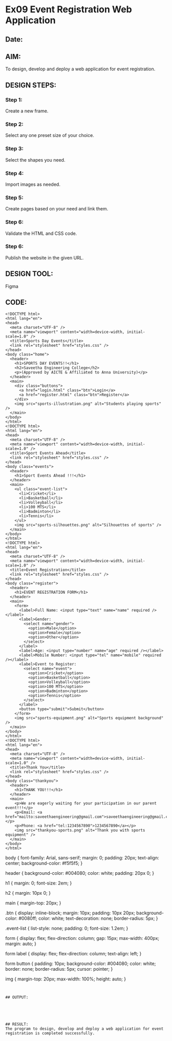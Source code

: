 # Ex09 Event Registration Web Application
## Date:

## AIM:
To design, develop and deploy a web application for event registration.

## DESIGN STEPS:

### Step 1:
Create a new frame.

### Step 2:
Select any one preset size of your choice.

### Step 3:
Select the shapes you need.

### Step 4:
Import images as needed.

### Step 5:
Create pages based on your need and link them.

### Step 6:

Validate the HTML and CSS code.

### Step 6:

Publish the website in the given URL.

## DESIGN TOOL:
Figma

## CODE:
```
<!DOCTYPE html>
<html lang="en">
<head>
  <meta charset="UTF-8" />
  <meta name="viewport" content="width=device-width, initial-scale=1.0" />
  <title>Sports Day Events</title>
  <link rel="stylesheet" href="styles.css" />
</head>
<body class="home">
  <header>
    <h1>SPORTS DAY EVENTS!!</h1>
    <h2>Saveetha Engineering College</h2>
    <p>(Approved by AICTE & Affiliated to Anna University)</p>
  </header>
  <main>
    <div class="buttons">
      <a href="login.html" class="btn">Login</a>
      <a href="register.html" class="btn">Register</a>
    </div>
    <img src="sports-illustration.png" alt="Students playing sports" />
  </main>
</body>
</html>
<!DOCTYPE html>
<html lang="en">
<head>
  <meta charset="UTF-8" />
  <meta name="viewport" content="width=device-width, initial-scale=1.0" />
  <title>Sport Events Ahead</title>
  <link rel="stylesheet" href="styles.css" />
</head>
<body class="events">
  <header>
    <h1>Sport Events Ahead !!!</h1>
  </header>
  <main>
    <ul class="event-list">
      <li>Cricket</li>
      <li>Basketball</li>
      <li>Volleyball</li>
      <li>100 MTS</li>
      <li>Badminton</li>
      <li>Tennis</li>
    </ul>
    <img src="sports-silhouettes.png" alt="Silhouettes of sports" />
  </main>
</body>
</html>
<!DOCTYPE html>
<html lang="en">
<head>
  <meta charset="UTF-8" />
  <meta name="viewport" content="width=device-width, initial-scale=1.0" />
  <title>Event Registration</title>
  <link rel="stylesheet" href="styles.css" />
</head>
<body class="register">
  <header>
    <h1>EVENT REGISTRATION FORM</h1>
  </header>
  <main>
    <form>
      <label>Full Name: <input type="text" name="name" required /></label>
      <label>Gender:
        <select name="gender">
          <option>Male</option>
          <option>Female</option>
          <option>Other</option>
        </select>
      </label>
      <label>Age: <input type="number" name="age" required /></label>
      <label>Mobile Number: <input type="tel" name="mobile" required /></label>
      <label>Event to Register:
        <select name="event">
          <option>Cricket</option>
          <option>Basketball</option>
          <option>Volleyball</option>
          <option>100 MTS</option>
          <option>Badminton</option>
          <option>Tennis</option>
        </select>
      </label>
      <button type="submit">Submit</button>
    </form>
    <img src="sports-equipment.png" alt="Sports equipment background" />
  </main>
</body>
</html>
<!DOCTYPE html>
<html lang="en">
<head>
  <meta charset="UTF-8" />
  <meta name="viewport" content="width=device-width, initial-scale=1.0" />
  <title>Thank You</title>
  <link rel="stylesheet" href="styles.css" />
</head>
<body class="thankyou">
  <header>
    <h1>THANK YOU!!!</h1>
  </header>
  <main>
    <p>We are eagerly waiting for your participation in our parent event!!!</p>
    <p>Email: <a href="mailto:saveethaengineering@gmail.com">saveethaengineering@gmail.com</a></p>
    <p>Phone: <a href="tel:1234567890">1234567890</a></p>
    <img src="thankyou-sports.png" alt="Thank you with sports equipment" />
  </main>
</body>
</html>
```
body {
  font-family: Arial, sans-serif;
  margin: 0;
  padding: 20px;
  text-align: center;
  background-color: #f5f5f5;
}

header {
  background-color: #004080;
  color: white;
  padding: 20px 0;
}

h1 {
  margin: 0;
  font-size: 2em;
}

h2 {
  margin: 10px 0;
}

main {
  margin-top: 20px;
}

.btn {
  display: inline-block;
  margin: 10px;
  padding: 10px 20px;
  background-color: #0080ff;
  color: white;
  text-decoration: none;
  border-radius: 5px;
}

.event-list {
  list-style: none;
  padding: 0;
  font-size: 1.2em;
}

form {
  display: flex;
  flex-direction: column;
  gap: 15px;
  max-width: 400px;
  margin: auto;
}

form label {
  display: flex;
  flex-direction: column;
  text-align: left;
}

form button {
  padding: 10px;
  background-color: #004080;
  color: white;
  border: none;
  border-radius: 5px;
  cursor: pointer;
}

img {
  margin-top: 20px;
  max-width: 100%;
  height: auto;
}
```


## OUTPUT:





## RESULT:
The program to design, develop and deploy a web application for event registration is completed successfully.
